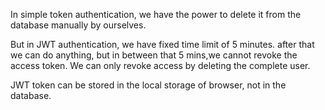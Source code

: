 In simple token authentication, we have the power to delete it from the database manually by ourselves.

But in JWT authentication, we have fixed time limit of 5 minutes. after that we can do anything, but in between that 5 mins,we cannot revoke the access token. We can only revoke access by deleting the complete user.

JWT token can be stored in the local storage of browser, not in the database.
